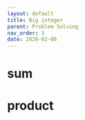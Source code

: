 ```yaml
---
layout: default
title: Big integer
parent: Problem Solving
nav_order: 3
date: 2020-02-06
---
```


# sum

# product